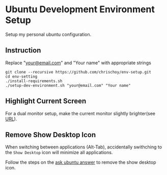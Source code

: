 # Ubuntu Development Environment Setup

Setup my personal ubuntu configuration.

## Instruction

Replace "your@email.com" and "Your name" with appropriate strings

```
git clone --recursive https://github.com/chrischoy/env-setup.git
cd env-setting
./install-requirements.sh
./setup-dev-environment.sh "your@email.com" "Your name"
```

## Highlight Current Screen

For a dual monitor setup, make the current monitor slightly brighter(see [URL](https://askubuntu.com/questions/665155/how-to-highlight-current-screen-or-window)).

## Remove Show Desktop Icon

When switching between applications (Alt-Tab), accidentally swithching to the `Show Desktop` icon will minimize all applications.

Follow the steps on the [ask ubuntu answer](http://askubuntu.com/questions/167263/how-can-i-remove-show-desktop-from-the-alt-tab-application-switcher) to remove the show desktop icon.
